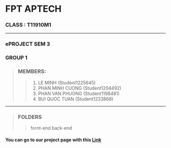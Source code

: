 # FPT APTECH
### CLASS : T11910M1
---
### ePROJECT SEM 3
### GROUP 1
> ### MEMBERS: 
>> 1. LE MINH (Student1225645)  
>> 2. PHAN MINH CUONG (Student1204492)
>> 3. PHAN VAN PHUONG (Student1198481) 
>> 4. BUI QUOC TUAN (Student1233868)

---

> ### FOLDERS
>> fornt-end
>> back-end

#### You can go to our project page with this [Link](https://github.com/thisisminh172/EPROJECT-SEM3-GROUP1.git)
